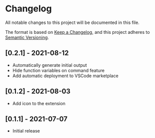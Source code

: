 # Changelog
All notable changes to this project will be documented in this file.

The format is based on [Keep a Changelog](https://keepachangelog.com/en/1.0.0/),
and this project adheres to [Semantic Versioning](https://semver.org/spec/v2.0.0.html).

## [0.2.1] - 2021-08-12

- Automatically generate initial output
- Hide function variables on command feature
- Add automatic deployment to VSCode marketplace

## [0.1.2] - 2021-08-03

- Add icon to the extension

## [0.1.1] - 2021-07-07

- Initial release